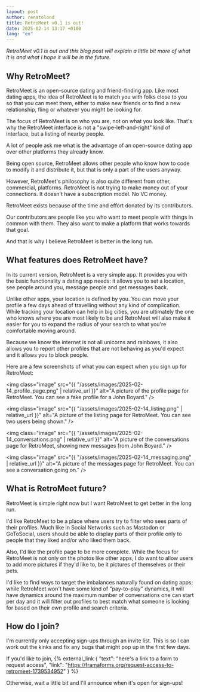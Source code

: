```yaml
---
layout: post
author: renatolond
title: RetroMeet v0.1 is out!
date: 2025-02-14 13:17 +0100
lang: "en"
---
```


_RetroMeet v0.1 is out and this blog post will explain a little bit more of what it is and what I hope it will be in the future._

## Why RetroMeet?
RetroMeet is an open-source dating and friend-finding app. Like most dating apps, the idea of RetroMeet is to match you with folks close to you so that you can meet them, either to make new friends or to find a new relationship, fling or whatever you might be looking for.

The focus of RetroMeet is on who you are, not on what you look like. That's why the RetroMeet interface is not a "swipe-left-and-right" kind of interface, but a listing of nearby people.

A lot of people ask me what is the advantage of an open-source dating app over other platforms they already know.

Being open source, RetroMeet allows other people who know how to code to modify it and distribute it, but that is only a part of the users anyway.

However, RetroMeet's philosophy is also quite different from other, commercial, platforms. RetroMeet is not trying to make money out of your connections. It doesn't have a subscription model. No VC money.

RetroMeet exists because of the time and effort donated by its contributors.

Our contributors are people like you who want to meet people with things in common with them. They also want to make a platform that works towards that goal.

And that is why I believe RetroMeet is better in the long run.

## What features does RetroMeet have?

In its current version, RetroMeet is a very simple app. It provides you with the basic functionality a dating app needs: it allows you to set a location, see people around you, message people and get messages back.

Unlike other apps, your location is defined by you.
You can move your profile a few days ahead of travelling without any kind of complication.
While tracking your location can help in big cities, you are ultimately the one who knows where you are most likely to be and RetroMeet will also make it easier for you to expand the radius of your search to what you're comfortable moving around.

Because we know the internet is not all unicorns and rainbows, it also allows you to report other profiles that are not behaving as you'd expect and it allows you to block people.

Here are a few screenshots of what you can expect when you sign up for RetroMeet:

<img class="image" src="{{ "/assets/images/2025-02-14_profile_page.png" | relative_url }}" alt="A picture of the profile page for RetroMeet. You can see a fake profile for a John Boyard." />

<img class="image" src="{{ "/assets/images/2025-02-14_listing.png" | relative_url }}" alt="A picture of the listing page for RetroMeet. You can see two users being shown." />

<img class="image" src="{{ "/assets/images/2025-02-14_conversations.png" | relative_url }}" alt="A picture of the conversations page for RetroMeet, showing new messages from John Boyard." />

<img class="image" src="{{ "/assets/images/2025-02-14_messaging.png" | relative_url }}" alt="A picture of the messages page for RetroMeet. You can see a conversation going on." />

## What is RetroMeet future?
RetroMeet is simple right now but I want RetroMeet to get better in the long run.

I'd like RetroMeet to be a place where users try to filter who sees parts of their profiles. Much like in Social Networks such as Mastodon or GoToSocial, users should be able to display parts of their profile only to people that they liked and/or who liked them back.

Also, I'd like the profile page to be more complete. While the focus for RetroMeet is not only on the photos like other apps, I do want to allow users to add more pictures if they'd like to, be it pictures of themselves or their pets.

I'd like to find ways to target the imbalances naturally found on dating apps; while RetroMeet won't have some kind of "pay-to-play" dynamics, it will have dynamics around the maximum number of conversations one can start per day and it will filter out profiles to best match what someone is looking for based on their own profile and search criteria.

## How do I join?
I'm currently only accepting sign-ups through an invite list. This is so I can work out the kinks and fix any bugs that might pop up in the first few days.

If you'd like to join, {% external_link { "text": "here's a link to a form to request access", "link": "https://framaforms.org/request-access-to-retromeet-1739534952" } %}

Otherwise, wait a little bit and I'll announce when it's open for sign-ups!
